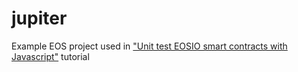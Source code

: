 # jupiter
Example EOS project used in ["Unit test EOSIO smart contracts with Javascript"](https://medium.com/infinitexlabs/unit-test-eos-smart-contracts-with-javascript-20ea8840b5bc) tutorial
